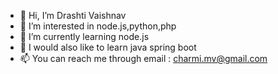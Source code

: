 - 👋 Hi, I’m Drashti Vaishnav
- 👀 I’m interested in node.js,python,php
- 🌱 I’m currently learning node.js
- 💞️ I would also like to learn java spring boot
- 📫 You can reach me through email : charmi.mv@gmail.com

<!---
myselfdvj/myselfdvj is a ✨ special ✨ repository because its `README.md` (this file) appears on your GitHub profile.
You can click the Preview link to take a look at your changes.
--->
